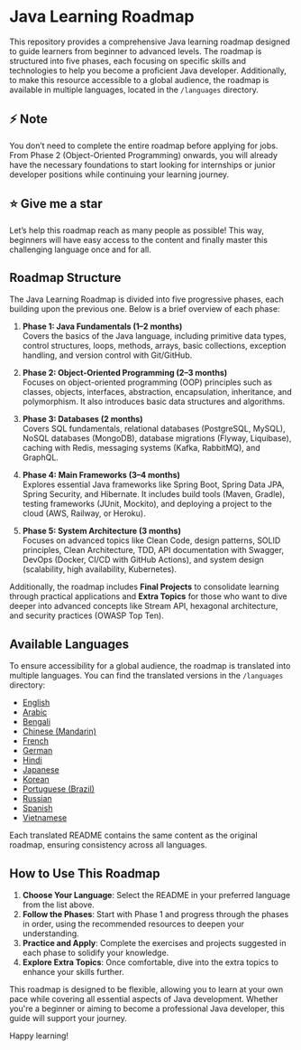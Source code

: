 # Java Learning Roadmap

This repository provides a comprehensive Java learning roadmap designed to guide learners from beginner to advanced levels. The roadmap is structured into five phases, each focusing on specific skills and technologies to help you become a proficient Java developer. Additionally, to make this resource accessible to a global audience, the roadmap is available in multiple languages, located in the `/languages` directory.

## ⚡ Note

You don’t need to complete the entire roadmap before applying for jobs. From Phase 2 (Object-Oriented Programming) onwards, you will already have the necessary foundations to start looking for internships or junior developer positions while continuing your learning journey.

## ⭐ Give me a star

Let’s help this roadmap reach as many people as possible! This way, beginners will have easy access to the content and finally master this challenging language once and for all.

## Roadmap Structure

The Java Learning Roadmap is divided into five progressive phases, each building upon the previous one. Below is a brief overview of each phase:

1. **Phase 1: Java Fundamentals (1–2 months)**  
   Covers the basics of the Java language, including primitive data types, control structures, loops, methods, arrays, basic collections, exception handling, and version control with Git/GitHub.

2. **Phase 2: Object-Oriented Programming (2–3 months)**  
   Focuses on object-oriented programming (OOP) principles such as classes, objects, interfaces, abstraction, encapsulation, inheritance, and polymorphism. It also introduces basic data structures and algorithms.

3. **Phase 3: Databases (2 months)**  
   Covers SQL fundamentals, relational databases (PostgreSQL, MySQL), NoSQL databases (MongoDB), database migrations (Flyway, Liquibase), caching with Redis, messaging systems (Kafka, RabbitMQ), and GraphQL.

4. **Phase 4: Main Frameworks (3–4 months)**  
   Explores essential Java frameworks like Spring Boot, Spring Data JPA, Spring Security, and Hibernate. It includes build tools (Maven, Gradle), testing frameworks (JUnit, Mockito), and deploying a project to the cloud (AWS, Railway, or Heroku).

5. **Phase 5: System Architecture (3 months)**  
   Focuses on advanced topics like Clean Code, design patterns, SOLID principles, Clean Architecture, TDD, API documentation with Swagger, DevOps (Docker, CI/CD with GitHub Actions), and system design (scalability, high availability, Kubernetes).

Additionally, the roadmap includes **Final Projects** to consolidate learning through practical applications and **Extra Topics** for those who want to dive deeper into advanced concepts like Stream API, hexagonal architecture, and security practices (OWASP Top Ten).

## Available Languages

To ensure accessibility for a global audience, the roadmap is translated into multiple languages. You can find the translated versions in the `/languages` directory:

- [English](/languages/README.en.md)
- [Arabic](/languages/README.ar.md)
- [Bengali](/languages/README.bn.md)
- [Chinese (Mandarin)](/languages/README.zh.md)
- [French](/languages/README.fr.md)
- [German](/languages/README.de.md)
- [Hindi](/languages/README.hi.md)
- [Japanese](/languages/README.ja.md)
- [Korean](/languages/README.ko.md)
- [Portuguese (Brazil)](/languages/README.pt-br.md)
- [Russian](/languages/README.ru.md)
- [Spanish](/languages/README.es.md)
- [Vietnamese](/languages/README.vi.md)

Each translated README contains the same content as the original roadmap, ensuring consistency across all languages.

## How to Use This Roadmap

1. **Choose Your Language**: Select the README in your preferred language from the list above.
2. **Follow the Phases**: Start with Phase 1 and progress through the phases in order, using the recommended resources to deepen your understanding.
3. **Practice and Apply**: Complete the exercises and projects suggested in each phase to solidify your knowledge.
4. **Explore Extra Topics**: Once comfortable, dive into the extra topics to enhance your skills further.

This roadmap is designed to be flexible, allowing you to learn at your own pace while covering all essential aspects of Java development. Whether you're a beginner or aiming to become a professional Java developer, this guide will support your journey.

Happy learning!
